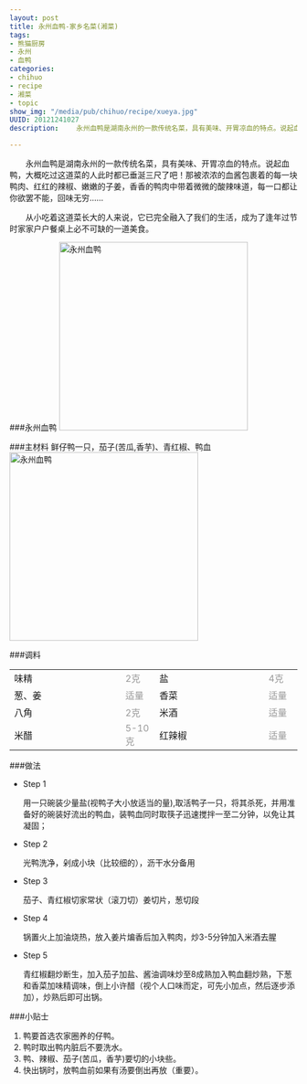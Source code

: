 ```yaml
--- 
layout: post
title: 永州血鸭-家乡名菜(湘菜)
tags: 
- 熊猫厨房
- 永州
- 血鸭
categories:
- chihuo
- recipe
- 湘菜
- topic
show_img: "/media/pub/chihuo/recipe/xueya.jpg"
UUID: 20121241027
description: 　　永州血鸭是湖南永州的一款传统名菜，具有美味、开胃凉血的特点。说起血鸭，大概吃过这道菜的人此时都已垂涎三尺了吧！那被浓浓的血酱包裹着的每一块鸭肉、红红的辣椒、嫩嫩的子姜，香香的鸭肉中带着微微的酸辣味道，每一口都让你欲罢不能，回味无穷……    

---
```


　　永州血鸭是湖南永州的一款传统名菜，具有美味、开胃凉血的特点。说起血鸭，大概吃过这道菜的人此时都已垂涎三尺了吧！那被浓浓的血酱包裹着的每一块鸭肉、红红的辣椒、嫩嫩的子姜，香香的鸭肉中带着微微的酸辣味道，每一口都让你欲罢不能，回味无穷……    

　　从小吃着这道菜长大的人来说，它已完全融入了我们的生活，成为了逢年过节时家家户户餐桌上必不可缺的一道美食。

###永州血鸭
<a href="{{site.static_url}}/media/pub/chihuo/recipe/xueya.jpg" alt="永州血鸭" rel="prettyPhoto[{{page.UUID}}]">
<img src="{{site.static_url}}/media/pub/chihuo/recipe/xueya.jpg" width="330px"  alt="永州血鸭" class="img-center"></img>
</a>

###主材料
鲜仔鸭一只，茄子(苦瓜,香芋)、青红椒、鸭血
<a href="{{site.static_url}}/media/pub/chihuo/recipe/00030894.jpg" alt="永州血鸭" rel="prettyPhoto[{{page.UUID}}]">
<img src="{{site.static_url}}/media/pub/chihuo/recipe/00030894.jpg" width="330px"  alt="永州血鸭" class="img-center"></img>
</a>

###调料
<table>
  <tbody>
  <tr>
    <td style="width:220px">味精</td>
    <td style="width:50px;margin-right: 0px;color:#999;">2克</td>
    <td style="width:220px">盐</td>
    <td style="width:50px;margin-right: 0px;color:#999;">4克</td>
  </tr>
  <tr>
    <td style="width:220px">葱、姜</td>
    <td style="width:50px;margin-right: 0px;color:#999;">适量</td>
    <td style="width:220px">香菜</td>
    <td style="width:50px;margin-right: 0px;color:#999;">适量</td>
  </tr>
  <tr>
    <td style="width:220px">八角</td>
    <td style="width:50px;margin-right: 0px;color:#999;">2克</td>
    <td style="width:220px">米酒</td>
    <td style="width:50px;margin-right: 0px;color:#999;">适量</td>
  </tr>
  <tr>
    <td style="width:220px">米醋</td>
    <td style="width:50px;margin-right: 0px;color:#999;">5-10克</td>
    <td style="width:220px">红辣椒</td>
    <td style="width:50px;margin-right: 0px;color:#999;">适量</td>
  </tr>
</table>

###做法
<div class="module method-related-notes">
   <div class="content-item tab-content current method-tab-content">
     <ul><li class="methods">
        <span class="step">Step 1</span>
        <p class="desc">
        用一只碗装少量盐(视鸭子大小放适当的量),取活鸭子一只，将其杀死，并用准备好的碗装好流出的鸭血，装鸭血同时取筷子迅速搅拌一至二分钟，以免让其凝固；　
        </p>
     </li>
     <li class="methods">
        <span class="step">Step 2</span>
        <p class="desc">
        光鸭洗净，剁成小块（比较细的），沥干水分备用
        </p>
    </li><!-- // .methods -->
    <li class="methods">
      <span class="step">Step 3</span>
      <p class="desc">
      茄子、青红椒切家常状（滚刀切）姜切片，葱切段　
      </p>
   </li><!-- // .methods -->
   <li class="methods">
   <span class="step">Step 4</span>
   <p class="desc">
   锅置火上加油烧热，放入姜片煸香后加入鸭肉，炒3-5分钟加入米酒去腥
   </p>
   </li>
   <li class="methods">
   <span class="step">Step 5</span>
   <p class="desc">
   青红椒翻炒断生，加入茄子加盐、酱油调味炒至8成熟加入鸭血翻炒熟，下葱和香菜加味精调味，倒上小许醋（视个人口味而定，可先小加点，然后逐步添加），炒熟后即可出锅。
   </p>
   </li>
   </ul>
   </div><!-- // .content-item -->
</div>

###小贴士
<ol>
<li>鸭要首选农家圈养的仔鸭。</li>
<li>鸭时取出鸭内脏后不要洗水。</li>
<li>鸭、辣椒、茄子(苦瓜，香芋)要切的小块些。</li>
<li>快出锅时，放鸭血前如果有汤要倒出再放（重要）。</li>
</ol>

